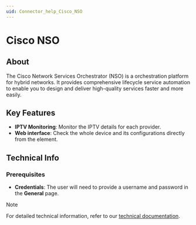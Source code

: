 ```yaml
---
uid: Connector_help_Cisco_NSO
---
```


# Cisco NSO

## About

The Cisco Network Services Orchestrator (NSO) is a orchestration platform for hybrid networks. It provides comprehensive lifecycle service automation to enable you to design and deliver high-quality services faster and more easily.

## Key Features

- **IPTV Monitoring**: Monitor the IPTV details for each provider.
- **Web interface**: Check the whole device and its configurations directly from the element.

## Technical Info

### Prerequisites

- **Credentials**: The user will need to provide a username and password in the **General** page.

> [!NOTE]
> For detailed technical information, refer to our [technical documentation](xref:Connector_help_Cisco_NSO_Technical).
